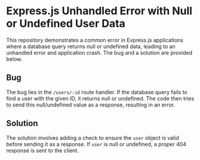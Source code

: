 # Express.js Unhandled Error with Null or Undefined User Data

This repository demonstrates a common error in Express.js applications where a database query returns null or undefined data, leading to an unhandled error and application crash. The bug and a solution are provided below.

## Bug
The bug lies in the `/users/:id` route handler. If the database query fails to find a user with the given ID, it returns null or undefined. The code then tries to send this null/undefined value as a response, resulting in an error.

## Solution
The solution involves adding a check to ensure the `user` object is valid before sending it as a response. If `user` is null or undefined, a proper 404 response is sent to the client.